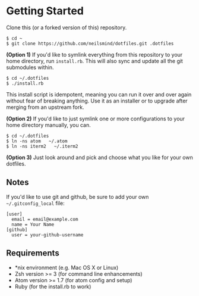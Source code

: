 # Getting Started

Clone this (or a forked version of this) repository.

    $ cd ~
    $ git clone https://github.com/neilsmind/dotfiles.git .dotfiles

**(Option 1)** If you'd like to symlink everything from this repository to your
home directory, run `install.rb`. This will also sync and update all the git
submodules within.

    $ cd ~/.dotfiles
    $ ./install.rb

This install script is idempotent, meaning you can run it over and over again
without fear of breaking anything. Use it as an installer or to upgrade after
merging from an upstream fork.

**(Option 2)** If you'd like to just symlink one or more configurations to your
home directory manually, you can.

    $ cd ~/.dotfiles
    $ ln -ns atom   ~/.atom
    $ ln -ns iterm2   ~/.iterm2

**(Option 3)** Just look around and pick and choose what you like for your own
  dotfiles.

## Notes

If you'd like to use git and github, be sure to add your own `~/.gitconfig_local` file:

```
[user]
  email = email@example.com
  name = Your Name
[github]
  user = your-github-username
```

## Requirements

* *nix environment (e.g. Mac OS X or Linux)
* Zsh version >= 3 (for command line enhancements)
* Atom version >= 1.7 (for atom config and setup)
* Ruby (for the install.rb to work)
